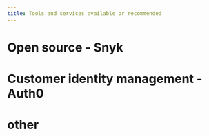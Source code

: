 ```yaml
---
title: Tools and services available or recommended
---
```

# Open source - Snyk

# Customer identity management - Auth0

# other
